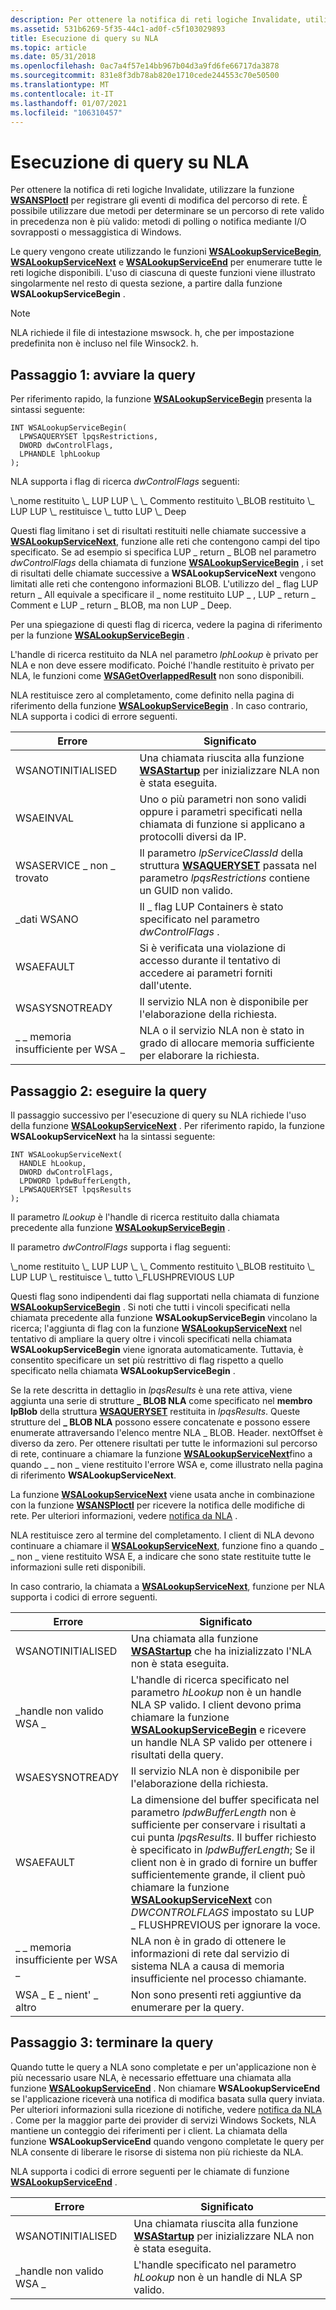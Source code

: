 ```yaml
---
description: Per ottenere la notifica di reti logiche Invalidate, utilizzare la funzione WSANSPIoctl per registrare gli eventi di modifica del percorso di rete.
ms.assetid: 531b6269-5f35-44c1-ad0f-c5f103029893
title: Esecuzione di query su NLA
ms.topic: article
ms.date: 05/31/2018
ms.openlocfilehash: 0ac7a4f57e14bb967b04d3a9fd6fe66717da3878
ms.sourcegitcommit: 831e8f3db78ab820e1710cede244553c70e50500
ms.translationtype: MT
ms.contentlocale: it-IT
ms.lasthandoff: 01/07/2021
ms.locfileid: "106310457"
---
```

# <a name="querying-nla"></a>Esecuzione di query su NLA

Per ottenere la notifica di reti logiche Invalidate, utilizzare la funzione [**WSANSPIoctl**](/windows/desktop/api/Winsock2/nf-winsock2-wsanspioctl) per registrare gli eventi di modifica del percorso di rete. È possibile utilizzare due metodi per determinare se un percorso di rete valido in precedenza non è più valido: metodi di polling o notifica mediante I/O sovrapposti o messaggistica di Windows.

Le query vengono create utilizzando le funzioni [**WSALookupServiceBegin**](/windows/desktop/api/Winsock2/nf-winsock2-wsalookupservicebegina), [**WSALookupServiceNext**](/windows/desktop/api/Winsock2/nf-winsock2-wsalookupservicenexta) e [**WSALookupServiceEnd**](/windows/desktop/api/Winsock2/nf-winsock2-wsalookupserviceend) per enumerare tutte le reti logiche disponibili. L'uso di ciascuna di queste funzioni viene illustrato singolarmente nel resto di questa sezione, a partire dalla funzione **WSALookupServiceBegin** .

> [!Note]  
> NLA richiede il file di intestazione mswsock. h, che per impostazione predefinita non è incluso nel file Winsock2. h.

 

## <a name="step-1-initiate-the-query"></a>Passaggio 1: avviare la query

Per riferimento rapido, la funzione [**WSALookupServiceBegin**](/windows/desktop/api/Winsock2/nf-winsock2-wsalookupservicebegina) presenta la sintassi seguente:

``` syntax
INT WSALookupServiceBegin(
  LPWSAQUERYSET lpqsRestrictions,
  DWORD dwControlFlags,
  LPHANDLE lphLookup
);
```

NLA supporta i flag di ricerca *dwControlFlags* seguenti:

<dl> \_nome restituito \_ LUP  
LUP \_ \_ Commento restituito  
\_BLOB restituito \_ LUP  
LUP \_ restituisce \_ tutto  
LUP \_ Deep  
</dl>

Questi flag limitano i set di risultati restituiti nelle chiamate successive a [**WSALookupServiceNext**](/windows/desktop/api/Winsock2/nf-winsock2-wsalookupservicenexta), funzione alle reti che contengono campi del tipo specificato. Se ad esempio si specifica LUP \_ return \_ BLOB nel parametro *dwControlFlags* della chiamata di funzione [**WSALookupServiceBegin**](/windows/desktop/api/Winsock2/nf-winsock2-wsalookupservicebegina) , i set di risultati delle chiamate successive a **WSALookupServiceNext** vengono limitati alle reti che contengono informazioni BLOB. L'utilizzo del \_ flag LUP return \_ All equivale a specificare il \_ nome restituito LUP \_ , LUP \_ return \_ Comment e LUP \_ return \_ BLOB, ma non LUP \_ Deep.

Per una spiegazione di questi flag di ricerca, vedere la pagina di riferimento per la funzione [**WSALookupServiceBegin**](/windows/desktop/api/Winsock2/nf-winsock2-wsalookupservicebegina) .

L'handle di ricerca restituito da NLA nel parametro *lphLookup* è privato per NLA e non deve essere modificato. Poiché l'handle restituito è privato per NLA, le funzioni come [**WSAGetOverlappedResult**](/windows/desktop/api/Winsock2/nf-winsock2-wsagetoverlappedresult) non sono disponibili.

NLA restituisce zero al completamento, come definito nella pagina di riferimento della funzione [**WSALookupServiceBegin**](/windows/desktop/api/Winsock2/nf-winsock2-wsalookupservicebegina) . In caso contrario, NLA supporta i codici di errore seguenti.

| Errore                    | Significato                                                                                                                                                     |
|--------------------------|-------------------------------------------------------------------------------------------------------------------------------------------------------------|
| WSANOTINITIALISED        | Una chiamata riuscita alla funzione [**WSAStartup**](/windows/desktop/api/winsock/nf-winsock-wsastartup) per inizializzare NLA non è stata eseguita.                                                   |
| WSAEINVAL                | Uno o più parametri non sono validi oppure i parametri specificati nella chiamata di funzione si applicano a protocolli diversi da IP.                                         |
| WSASERVICE \_ non \_ trovato   | Il parametro *lpServiceClassId* della struttura [**WSAQUERYSET**](/windows/desktop/api/Winsock2/ns-winsock2-wsaquerysetw) passata nel parametro *lpqsRestrictions* contiene un GUID non valido. |
| \_dati WSANO              | Il \_ flag LUP Containers è stato specificato nel parametro *dwControlFlags* .                                                                                       |
| WSAEFAULT                | Si è verificata una violazione di accesso durante il tentativo di accedere ai parametri forniti dall'utente.                                                                            |
| WSASYSNOTREADY           | Il servizio NLA non è disponibile per l'elaborazione della richiesta.                                                                                                      |
| \_ \_ memoria insufficiente per WSA \_ | NLA o il servizio NLA non è stato in grado di allocare memoria sufficiente per elaborare la richiesta.                                                                        |



 

## <a name="step-2-perform-the-query"></a>Passaggio 2: eseguire la query

Il passaggio successivo per l'esecuzione di query su NLA richiede l'uso della funzione [**WSALookupServiceNext**](/windows/desktop/api/Winsock2/nf-winsock2-wsalookupservicenexta) . Per riferimento rapido, la funzione **WSALookupServiceNext** ha la sintassi seguente:

``` syntax
INT WSALookupServiceNext(
  HANDLE hLookup,
  DWORD dwControlFlags,
  LPDWORD lpdwBufferLength,
  LPWSAQUERYSET lpqsResults
);
```

Il parametro *lLookup* è l'handle di ricerca restituito dalla chiamata precedente alla funzione [**WSALookupServiceBegin**](/windows/desktop/api/Winsock2/nf-winsock2-wsalookupservicebegina) .

Il parametro *dwControlFlags* supporta i flag seguenti:

<dl> \_nome restituito \_ LUP  
LUP \_ \_ Commento restituito  
\_BLOB restituito \_ LUP  
LUP \_ restituisce \_ tutto  
\_FLUSHPREVIOUS LUP  
</dl>

Questi flag sono indipendenti dai flag supportati nella chiamata di funzione [**WSALookupServiceBegin**](/windows/desktop/api/Winsock2/nf-winsock2-wsalookupservicebegina) . Si noti che tutti i vincoli specificati nella chiamata precedente alla funzione **WSALookupServiceBegin** vincolano la ricerca; l'aggiunta di flag con la funzione [**WSALookupServiceNext**](/windows/desktop/api/Winsock2/nf-winsock2-wsalookupservicenexta) nel tentativo di ampliare la query oltre i vincoli specificati nella chiamata **WSALookupServiceBegin** viene ignorata automaticamente. Tuttavia, è consentito specificare un set più restrittivo di flag rispetto a quello specificato nella chiamata **WSALookupServiceBegin** .

Se la rete descritta in dettaglio in *lpqsResults* è una rete attiva, viene aggiunta una serie di strutture **\_ BLOB NLA** come specificato nel **membro lpBlob** della struttura [**WSAQUERYSET**](/windows/desktop/api/Winsock2/ns-winsock2-wsaquerysetw) restituita in *lpqsResults*. Queste strutture del **\_ BLOB NLA** possono essere concatenate e possono essere enumerate attraversando l'elenco mentre NLA \_ BLOB. Header. nextOffset è diverso da zero. Per ottenere risultati per tutte le informazioni sul percorso di rete, continuare a chiamare la funzione [**WSALookupServiceNext**](/windows/desktop/api/Winsock2/nf-winsock2-wsalookupservicenexta)fino a quando \_ \_ non \_ viene restituito l'errore WSA e, come illustrato nella pagina di riferimento **WSALookupServiceNext**.

La funzione [**WSALookupServiceNext**](/windows/desktop/api/Winsock2/nf-winsock2-wsalookupservicenexta) viene usata anche in combinazione con la funzione [**WSANSPIoctl**](/windows/desktop/api/Winsock2/nf-winsock2-wsanspioctl) per ricevere la notifica delle modifiche di rete. Per ulteriori informazioni, vedere [notifica da NLA](notification-from-nla-2.md) .

NLA restituisce zero al termine del completamento. I client di NLA devono continuare a chiamare il [**WSALookupServiceNext**](/windows/desktop/api/Winsock2/nf-winsock2-wsalookupservicenexta), funzione fino a quando \_ \_ non \_ viene restituito WSA E, a indicare che sono state restituite tutte le informazioni sulle reti disponibili.

In caso contrario, la chiamata a [**WSALookupServiceNext**](/windows/desktop/api/Winsock2/nf-winsock2-wsalookupservicenexta), funzione per NLA supporta i codici di errore seguenti.

| Errore                    | Significato                                                                                                                                                                                                                                                                                                                                                                                                     |
|--------------------------|-------------------------------------------------------------------------------------------------------------------------------------------------------------------------------------------------------------------------------------------------------------------------------------------------------------------------------------------------------------------------------------------------------------|
| WSANOTINITIALISED        | Una chiamata alla funzione [**WSAStartup**](/windows/desktop/api/winsock/nf-winsock-wsastartup) che ha inizializzato l'NLA non è stata eseguita.                                                                                                                                                                                                                                                                                                |
| \_handle non valido WSA \_     | L'handle di ricerca specificato nel parametro *hLookup* non è un handle NLA SP valido. I client devono prima chiamare la funzione [**WSALookupServiceBegin**](/windows/desktop/api/Winsock2/nf-winsock2-wsalookupservicebegina) e ricevere un handle NLA SP valido per ottenere i risultati della query.                                                                                                                                                               |
| WSAESYSNOTREADY          | Il servizio NLA non è disponibile per l'elaborazione della richiesta.                                                                                                                                                                                                                                                                                                                                                     |
| WSAEFAULT                | La dimensione del buffer specificata nel parametro *lpdwBufferLength* non è sufficiente per conservare i risultati a cui punta *lpqsResults*. Il buffer richiesto è specificato in *lpdwBufferLength*; Se il client non è in grado di fornire un buffer sufficientemente grande, il client può chiamare la funzione [**WSALookupServiceNext**](/windows/desktop/api/Winsock2/nf-winsock2-wsalookupservicenexta) con *DWCONTROLFLAGS* impostato su LUP \_ FLUSHPREVIOUS per ignorare la voce. |
| \_ \_ memoria insufficiente per WSA \_ | NLA non è in grado di ottenere le informazioni di rete dal servizio di sistema NLA a causa di memoria insufficiente nel processo chiamante.                                                                                                                                                                                                                                                                                  |
| WSA \_ E \_ nient' \_ altro         | Non sono presenti reti aggiuntive da enumerare per la query.                                                                                                                                                                                                                                                                                                                                                |



 

## <a name="step-3-terminate-the-query"></a>Passaggio 3: terminare la query

Quando tutte le query a NLA sono completate e per un'applicazione non è più necessario usare NLA, è necessario effettuare una chiamata alla funzione [**WSALookupServiceEnd**](/windows/desktop/api/Winsock2/nf-winsock2-wsalookupserviceend) . Non chiamare **WSALookupServiceEnd** se l'applicazione riceverà una notifica di modifica basata sulla query inviata. Per ulteriori informazioni sulla ricezione di notifiche, vedere [notifica da NLA](notification-from-nla-2.md) . Come per la maggior parte dei provider di servizi Windows Sockets, NLA mantiene un conteggio dei riferimenti per i client. La chiamata della funzione **WSALookupServiceEnd** quando vengono completate le query per NLA consente di liberare le risorse di sistema non più richieste da NLA.

NLA supporta i codici di errore seguenti per le chiamate di funzione [**WSALookupServiceEnd**](/windows/desktop/api/Winsock2/nf-winsock2-wsalookupserviceend) .

| Errore                | Significato                                                                                                   |
|----------------------|-----------------------------------------------------------------------------------------------------------|
| WSANOTINITIALISED    | Una chiamata riuscita alla funzione [**WSAStartup**](/windows/desktop/api/winsock/nf-winsock-wsastartup) per inizializzare NLA non è stata eseguita. |
| \_handle non valido WSA \_ | L'handle specificato nel parametro *hLookup* non è un handle di NLA SP valido.                             |



 

 

 



